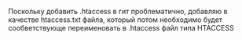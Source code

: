 Поскольку добавить .htaccess в гит проблематично, добавляю в качестве htaccess.txt файла, который потом необходимо будет сообветствующе переименовать в .htaccess файл типа HTACCESS
